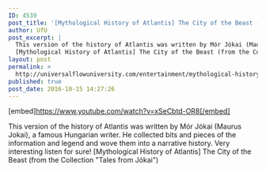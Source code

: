 ```yaml
---
ID: 4539
post_title: '[Mythological History of Atlantis] The City of the Beast (History Audiobook)'
author: UfU
post_excerpt: |
  This version of the history of Atlantis was written by Mór Jókai (Maurus Jokai), a famous Hungarian writer. He collected bits and pieces of the information and legend and wove them into a narrative history. Very interesting listen for sure!
  [Mythological History of Atlantis] The City of the Beast (from the Collection "Tales from Jókai")
layout: post
permalink: >
  http://universalflowuniversity.com/entertainment/mythological-history-of-atlantis-the-city-of-the-beast-history-audiobook/
published: true
post_date: 2016-10-15 14:27:26
---
```

[embed]https://www.youtube.com/watch?v=xSeCbtd-OR8[/embed]<br>
<p>This version of the history of Atlantis was written by Mór Jókai (Maurus Jokai), a famous Hungarian writer. He collected bits and pieces of the information and legend and wove them into a narrative history. Very interesting listen for sure! 
[Mythological History of Atlantis] The City of the Beast (from the Collection "Tales from Jókai")</p>